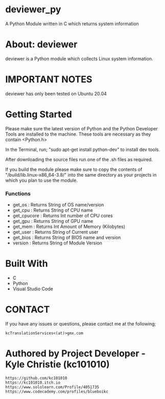 # deviewer_py
A Python Module written in C which returns system information

# About: deviewer
deviewer is a Python module which collects Linux system information.

# IMPORTANT NOTES
deviewer has only been tested on Ubuntu 20.04

# Getting Started

Please make sure the latest version of Python and the Python Developer Tools are installed to the machine.
These tools are necessary as they contain <Python.h>

In the Terminal, run; "sudo apt-get install python-dev" to install dev tools.

After downloading the source files run one of the .sh files as required.

If you build the module please make sure to copy the contents of "/build/lib.linux-x86_64-3.8/" into the same directory as your projects in which you plan to use the module.

### Functions
- get_os       : Returns String of OS name/version
- get_cpu      : Returns String of CPU name
- get_cpucore  : Returns Int number of CPU cores
- get_gpu      : Returns String of GPU name
- get_mem      : Returns Int Amount of Memory (Kilobytes)
- get_user     : Returns String of Current user
- get_bios     : Returns String of BIOS name and version
- version      : Returns String of Module Version


# Built With

- C
- Python 
- Visual Studio Code

# CONTACT 

If you have any issues or questions, please contact me at the following;

	kcTranslationServices<(at)>gmx.com
	

# Authored by Project Developer - Kyle Christie (kc101010) ###

    https://github.com/kc101010
    https://kc101010.itch.io
    https://www.sololearn.com/Profile/4051735
    https://www.codecademy.com/profiles/blueboikc





